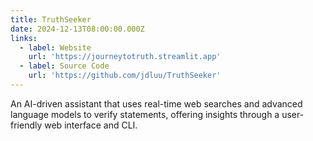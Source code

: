 ```yaml
---
title: TruthSeeker
date: 2024-12-13T08:00:00.000Z
links:
  - label: Website
    url: 'https://journeytotruth.streamlit.app'
  - label: Source Code
    url: 'https://github.com/jdluu/TruthSeeker'
---
```



An AI-driven assistant that uses real-time web searches and advanced language models to verify statements, offering insights through a user-friendly web interface and CLI.
